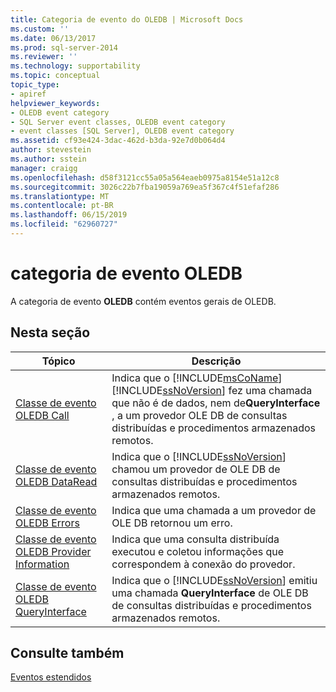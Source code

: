 ```yaml
---
title: Categoria de evento do OLEDB | Microsoft Docs
ms.custom: ''
ms.date: 06/13/2017
ms.prod: sql-server-2014
ms.reviewer: ''
ms.technology: supportability
ms.topic: conceptual
topic_type:
- apiref
helpviewer_keywords:
- OLEDB event category
- SQL Server event classes, OLEDB event category
- event classes [SQL Server], OLEDB event category
ms.assetid: cf93e424-3dac-462d-b3da-92e7d0b064d4
author: stevestein
ms.author: sstein
manager: craigg
ms.openlocfilehash: d58f3121cc55a05a564eaeb0975a8154e51a12c8
ms.sourcegitcommit: 3026c22b7fba19059a769ea5f367c4f51efaf286
ms.translationtype: MT
ms.contentlocale: pt-BR
ms.lasthandoff: 06/15/2019
ms.locfileid: "62960727"
---
```

# <a name="oledb-event-category"></a>categoria de evento OLEDB
  A categoria de evento **OLEDB** contém eventos gerais de OLEDB.  
  
## <a name="in-this-section"></a>Nesta seção  
  
|Tópico|Descrição|  
|-----------|-----------------|  
|[Classe de evento OLEDB Call](oledb-call-event-class.md)|Indica que o [!INCLUDE[msCoName](../../includes/msconame-md.md)] [!INCLUDE[ssNoVersion](../../includes/ssnoversion-md.md)] fez uma chamada que não é de dados, nem de**QueryInterface** , a um provedor OLE DB de consultas distribuídas e procedimentos armazenados remotos.|  
|[Classe de evento OLEDB DataRead](oledb-dataread-event-class.md)|Indica que o [!INCLUDE[ssNoVersion](../../includes/ssnoversion-md.md)] chamou um provedor de OLE DB de consultas distribuídas e procedimentos armazenados remotos.|  
|[Classe de evento OLEDB Errors](oledb-errors-event-class.md)|Indica que uma chamada a um provedor de OLE DB retornou um erro.|  
|[Classe de evento OLEDB Provider Information](oledb-provider-information-event-class.md)|Indica que uma consulta distribuída executou e coletou informações que correspondem à conexão do provedor.|  
|[Classe de evento OLEDB QueryInterface](oledb-queryinterface-event-class.md)|Indica que o [!INCLUDE[ssNoVersion](../../includes/ssnoversion-md.md)] emitiu uma chamada **QueryInterface** de OLE DB de consultas distribuídas e procedimentos armazenados remotos.|  
  
## <a name="see-also"></a>Consulte também  
 [Eventos estendidos](../extended-events/extended-events.md)  
  
  

